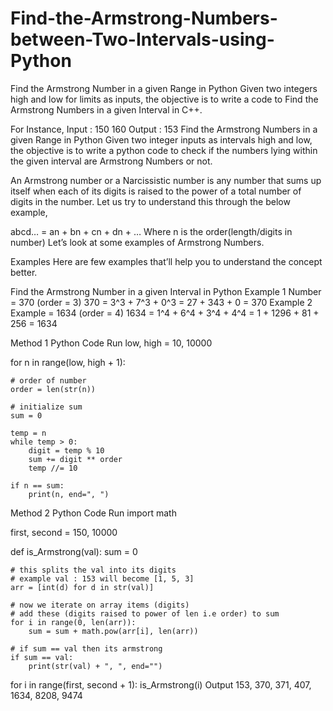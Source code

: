 # Find-the-Armstrong-Numbers-between-Two-Intervals-using-Python

Find the Armstrong Number in a given Range in Python
Given two integers high and low for limits as inputs, the objective is to write a code to Find the Armstrong Numbers in a given Interval in C++. 

For Instance,
Input : 150 160
Output : 153
Find the Armstrong Numbers in a given Range in Python
Given two integer inputs as intervals high and low, the objective is to write a python code to check if the numbers lying within the given interval are Armstrong Numbers or not.

An Armstrong number or a Narcissistic number is any number that sums up itself when each of its digits is raised to the power of a total number of digits in the number. Let us try to understand this through the below example,

abcd… = an + bn + cn + dn + …
Where n is the order(length/digits in number)
Let’s look at some examples of Armstrong Numbers.

Examples
Here are few examples that’ll help you to understand the concept better.

Find the Armstrong Number in a given Interval in Python
Example 1
Number = 370 (order = 3)
370 = 3^3 + 7^3 + 0^3
= 27 + 343 + 0
= 370
Example 2
Example = 1634 (order = 4)
1634 = 1^4 + 6^4 + 3^4 + 4^4
= 1 + 1296 + 81 + 256
= 1634

Method 1
Python Code
Run
low, high = 10, 10000

for n in range(low, high + 1):

    # order of number
    order = len(str(n))

    # initialize sum
    sum = 0

    temp = n
    while temp > 0:
        digit = temp % 10
        sum += digit ** order
        temp //= 10

    if n == sum:
        print(n, end=", ")
Method 2
Python Code
Run
import math

first, second = 150, 10000


def is_Armstrong(val):
    sum = 0

    # this splits the val into its digits
    # example val : 153 will become [1, 5, 3]
    arr = [int(d) for d in str(val)]

    # now we iterate on array items (digits)
    # add these (digits raised to power of len i.e order) to sum
    for i in range(0, len(arr)):
        sum = sum + math.pow(arr[i], len(arr))

    # if sum == val then its armstrong
    if sum == val:
        print(str(val) + ", ", end="")


for i in range(first, second + 1):
    is_Armstrong(i)
Output
153, 370, 371, 407, 1634, 8208, 9474
